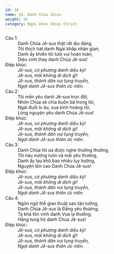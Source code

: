 ```yaml
---
id: 16
name: 16. Danh Chúa Jêsus
weight: 16
category: Ngợi khen Jêsus Christ
---
```

<dl><dt>Câu 1:</dt><dd data-verse="1">Danh Chúa Jê-sus thật rất dịu dàng, <br/>Tôi thích hát danh Ngài khắp nhân gian; <br/>Danh ấy khiến tôi tươi vui hoàn toàn, <br/>Diệu vinh thay danh Chúa Jê-sus! </dd><dt>Điệp khúc:</dt><dd data-chorus="1"><em>Jê-sus, có phương danh diệu kỳ! <br/>Jê-sus, mãi không di dịch gì! <br/>Jê-sus, thánh dân vui tụng truyền, <br/>Ngợi danh Jê-sus thiên ức niên. </em></dd><dt>Câu 2:</dt><dd data-verse="2">Tôi mến yêu danh Jê-sus trọn đời, <br/>Nhơn Chúa sẻ chia buồn bã trong tôi, <br/>Ngài đuổi lo âu, xua kinh hoàng rồi, <br/>Lòng nguyện yêu danh Chúa Jê-sus! </dd><dt>Điệp khúc:</dt><dd data-chorus="1"><em>Jê-sus, có phương danh diệu kỳ! <br/>Jê-sus, mãi không di dịch gì! <br/>Jê-sus, thánh dân vui tụng truyền, <br/>Ngợi danh Jê-sus thiên ức niên. </em></dd><dt>Câu 3:</dt><dd data-verse="3">Danh Chúa tôi ưa được nghe thường thường, <br/>Tôi náu nương luôn và mãi yêu thương, <br/>Danh ấy lau khô bao nhiêu lụy hường, <br/>Nguyện tôn cao Danh Chúa Jê-sus! </dd><dt>Điệp khúc:</dt><dd data-chorus="1"><em>Jê-sus, có phương danh diệu kỳ! <br/>Jê-sus, mãi không di dịch gì! <br/>Jê-sus, thánh dân vui tụng truyền, <br/>Ngợi danh Jê-sus thiên ức niên. </em></dd><dt>Câu 4:</dt><dd data-verse="4">Ngôn ngữ thế gian thuật sao tận tường, <br/>Danh Chúa Jê-sus là Ðấng yêu thương; <br/>Ta khá tôn vinh danh Vua lạ thường; <br/>Hằng tung hô danh Chúa Jê-sus! </dd><dt>Điệp khúc:</dt><dd data-chorus="1"><em>Jê-sus, có phương danh diệu kỳ! <br/>Jê-sus, mãi không di dịch gì! <br/>Jê-sus, thánh dân vui tụng truyền, <br/>Ngợi danh Jê-sus thiên ức niên. </em></dd></dl>
